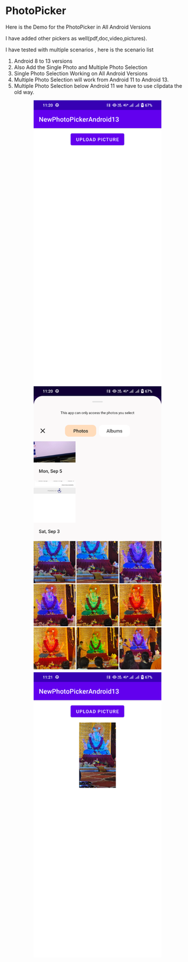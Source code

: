 # PhotoPicker

Here is the Demo for the PhotoPicker in All Android Versions

I have added other pickers as well(pdf,doc,video,pictures).

I have tested with multiple scenarios , here is the scenario list

1. Android 8 to 13 versions
2. Also Add the Single Photo and Multiple Photo Selection
3. Single Photo Selection Working on All Android Versions
4. Multiple Photo Selection will work from Android 11 to Android 13.
5. Multiple Photo Selection below Android 11 we have to use clipdata the old way.

<!--![LocationPermission](art/ss_location1.png)-->

<p align="center">
  <img src="art/ss_photopicker1.png" width="350">
  <img src="art/ss_photopicker2.png" width="350">
  <img src="art/ss_photopicker3.png" width="350">
</p>
